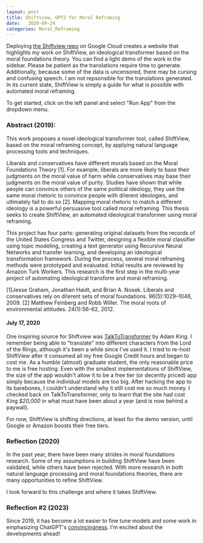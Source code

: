 ```yaml
---
layout: post
title: Shiftview, GPT2 for Moral Reframing
date:   2020-09-24 
categories: Moral_Reframing
---
```


Deploying [the Shiftview repo](https://github.com/Ananya-Joshi/Shiftview-public) on Google Cloud creates a website that highlights my work on ShiftView, an ideological transformer based on the moral foundations theory. You can find a light demo of the work in the sidebar. Please be patient as the translations require time to generate. Additionally, because some of the data is uncensored, there may be cursing and confusing speech. I am not repsonsible for the translations generated. In its current state, ShiftView is simply a guide for what is possible with automated moral reframing.

To get started, click on the left panel and select "Run App" from the dropdown menu.

### Abstract (2019): 

This work proposes a novel ideological transformer tool, called ShiftView, based on the moral reframing concept, by applying natural language processing tools and techniques.

Liberals and conservatives have different morals based on the Moral Foundations Theory [1]. For example, liberals are more likely to base their judgments on the moral value of harm while conservatives may base their judgments on the moral value of purity. Studies have shown that while people can convince others of the same political ideology, they use the same moral rhetoric to convince people with di!erent ideologies, and ultimately fail to do so [2]. Mapping moral rhetoric to match a different ideology is a powerful persuasive tool called moral reframing. This thesis seeks to create ShiftView, an automated ideological transformer using moral reframing.

This project has four parts: generating original datasets from the records of the United States Congress and Twitter, designing a flexible moral classifier using topic modeling, creating a text generator using Recursive Neural Networks and transfer learning, and developing an ideological transformation framework. During the process, several moral reframing methods were prototyped and evaluated. Initial results are reviewed by Amazon Turk Workers. This research is the first step in the multi-year project of automating ideological transform and moral reframing.


[1]Jesse Graham, Jonathan Haidt, and Brian A. Nosek. Liberals and conservatives rely on di!erent sets of moral foundations. 96(5):1029–1046, 2009.
[2] Matthew Feinberg and Robb Willer. The moral roots of environmental attitudes. 24(1):56–62, 2012.

#### July 17, 2020

One inspiring source for Shiftview was [TalkToTransformer](https://talktotransformer.com/?fbclid=IwAR0Hcr977E-xg5gqbtfVqygp0Buo3ULdysJH289jQLJ0PXqnqzE0dPVbxFE) by Adam King. I remember being able to "translate" into different characters from the Lord of the Rings, although it's been a while since I've used it. I tried to re-host ShiftView after it consumed all my free Google Credit hours and began to cost me. As a humble (almost) graduate student, the only reasonable price to me is free hosting. Even with the smallest implementations of ShiftView, the size of the app wouldn't allow it to be a free tier (or decently priced) app simply because the individual models are too big. After hacking the app to its barebones, I couldn't understand why it still cost me so much money. I checked back on TalkToTransformer, only to learn that the site had cost King *$20,000* in what must have been about a year (and is now behind a paywall).

For now, ShiftView is shifting directions, at least for the demo version, until Google or Amazon boosts their free tiers.

### Reflection (2020)

In the past year, there have been many strides in moral foundations research. Some of my assumptions in building ShiftView have been validated, while others have been rejected. With more research in both natural language processing and moral foundations theories, there are many opportunities to refine ShiftView.

I look forward to this challenge and where it takes ShiftView.

### Reflection #2 (2023)

Since 2019, it has become a lot easier to fine tune models and some work in emphasizing ChatGPT's [convincingness](https://link.springer.com/chapter/10.1007/978-3-031-49008-8_34). I'm excited about the developments ahead!  


